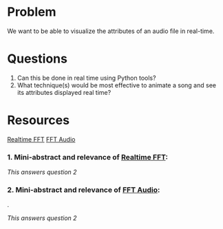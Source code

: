 # Problem
We want to be able to visualize the attributes of an audio file in real-time.

# Questions
1. Can this be done in real time using Python tools?
2. What technique(s) would be most effective to animate a song and see its 
   attributes displayed real time?

# Resources
[Realtime FFT]
[FFT Audio]


### 1. Mini-abstract and relevance of [Realtime FFT]:



*This answers question 2*

### 2. Mini-abstract and relevance of [FFT Audio]:

.

*This answers question 2*




 
[VisualizeSpectrogram]: http://classicalconvert.com/2008/04/how-to-visualize-music-using-animated-spectrograms-with-open-source-everything/
[Realtime FFT]: http://www.swharden.com/blog/2010-03-05-realtime-fft-graph-of-audio-wav-file-or-microphone-input-with-python-scipy-and-wckgraph/
[FFT Audio]: http://www.swharden.com/blog/2013-05-09-realtime-fft-audio-visualization-with-python/

